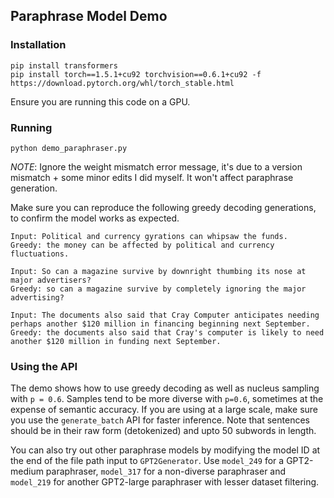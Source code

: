 ## Paraphrase Model Demo

### Installation

```
pip install transformers
pip install torch==1.5.1+cu92 torchvision==0.6.1+cu92 -f https://download.pytorch.org/whl/torch_stable.html
```

Ensure you are running this code on a GPU.

### Running

```
python demo_paraphraser.py
```

*NOTE*: Ignore the weight mismatch error message, it's due to a version mismatch + some minor edits I did myself. It won't affect paraphrase generation.

Make sure you can reproduce the following greedy decoding generations, to confirm the model works as expected.

```
Input: Political and currency gyrations can whipsaw the funds.
Greedy: the money can be affected by political and currency fluctuations.

Input: So can a magazine survive by downright thumbing its nose at major advertisers?
Greedy: so can a magazine survive by completely ignoring the major advertising?

Input: The documents also said that Cray Computer anticipates needing perhaps another $120 million in financing beginning next September.
Greedy: the documents also said that Cray's computer is likely to need another $120 million in funding next September.
```

### Using the API

The demo shows how to use greedy decoding as well as nucleus sampling with `p = 0.6`. Samples tend to be more diverse with `p=0.6`, sometimes at the expense of semantic accuracy. If you are using at a large scale, make sure you use the `generate_batch` API for faster inference. Note that sentences should be in their raw form (detokenized) and upto 50 subwords in length.

You can also try out other paraphrase models by modifying the model ID at the end of the file path input to `GPT2Generator`. Use `model_249` for a GPT2-medium paraphraser, `model_317` for a non-diverse paraphraser and `model_219` for another GPT2-large paraphraser with lesser dataset filtering.
